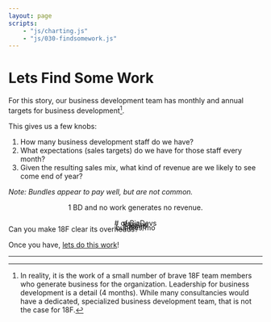 ```yaml
---
layout: page
scripts:
    - "js/charting.js"
    - "js/030-findsomework.js"
---
```


# Lets Find Some Work

For this story, our business development team has monthly and annual targets for business development[^actual]. 

This gives us a few knobs:

1. How many business development staff do we have?
2. What expectations (sales targets) do we have for those staff every month?
3. Given the resulting sales mix, what kind of revenue are we likely to see come end of year?

*Note: Bundles appear to pay well, but are not common.*

<div class="grid-container">
    <div class="grid-row">
        <div class="grid-col-12">
            <p id="outcome" style="text-align: center">1 BD and no work generates no revenue.</p>
        </div>
    </div>
    <div class="grid-row">
        <div class="grid-col-3" style="position: relative;">
            <p style="text-align: center"># of BizDevs</p>
            <div><div id="slider-bizdevs" style="margin-top: -2em;"></div></div>
        </div>
        <div class="grid-col-3">
            <p style="text-align: center">PAs/mo</p>
            <div><div class="centerblock" id="slider-pas" style="margin-top: -2em;"></div></div>
        </div>
        <div class="grid-col-3">
            <p style="text-align: center">EIs/mo</p>
            <div><div class="centerblock" id="slider-eis" style="margin-top: -2em;"></div></div>
        </div>
        <div class="grid-col-3">
            <p style="text-align: center">bundles/mo</p>
            <div><div class="centerblock" id="slider-bundles" style="margin-top: -2em;"></div></div>
        </div>
    </div>
    <div class="grid-row">
        <div class="grid-col-1"></div>
        <div class="grid-col-9">
            <canvas id="thechart"></canvas>
        </div>
        <div class="grid-col-1"></div>
    </div>
</div>

Can you make 18F clear its overheads?

Once you have, [lets do this work](040-howmany.html)!

<hr>

[^actual]: In reality, it is the work of a small number of brave 18F team members who generate business for the organization. Leadership for business development is a detail (4 months). While many consultancies would have a dedicated, specialized business development team, that is not the case for 18F.